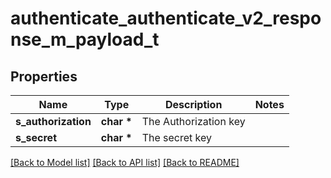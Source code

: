 # authenticate_authenticate_v2_response_m_payload_t

## Properties
Name | Type | Description | Notes
------------ | ------------- | ------------- | -------------
**s_authorization** | **char \*** | The Authorization key | 
**s_secret** | **char \*** | The secret key | 

[[Back to Model list]](../README.md#documentation-for-models) [[Back to API list]](../README.md#documentation-for-api-endpoints) [[Back to README]](../README.md)


